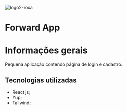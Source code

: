 ![logo2-roxa](https://user-images.githubusercontent.com/86850419/172457907-7f59ce99-f211-4084-94fb-d30aae2753df.svg)

# Forward App

# Informações gerais

Pequena aplicação contendo página de login e cadastro. 

## Tecnologias utilizadas

* React js;
* Yup;
* Tailwind;


